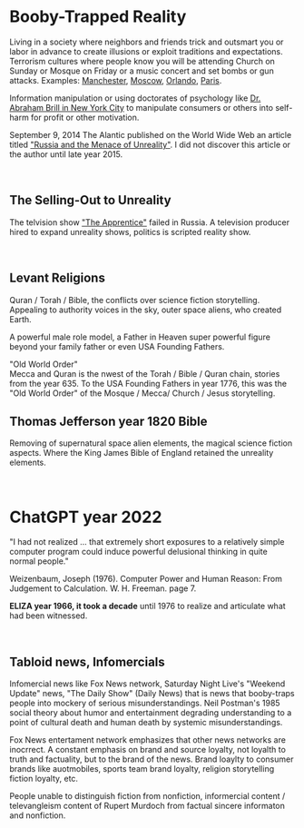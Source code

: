 # Booby-Trapped Reality

Living in a society where neighbors and friends trick and outsmart you or labor in advance to create illusions or exploit traditions and expectations. Terrorism cultures where people know you will be attending Church on Sunday or Mosque on Friday or a music concert and set bombs or gun attacks. Examples: [Manchester](https://en.wikipedia.org/wiki/Manchester_Arena_bombing), [Moscow](https://en.wikipedia.org/wiki/Crocus_City_Hall_attack), [Orlando](https://en.wikipedia.org/wiki/Pulse_nightclub_shooting), [Paris](https://en.wikipedia.org/wiki/November_2015_Paris_attacks).

Information manipulation or using doctorates of psychology like [Dr. Abraham Brill in New York City](https://en.wikipedia.org/wiki/Torches_of_Freedom) to manipulate consumers or others into self-harm for profit or other motivation.

September 9, 2014 The Alantic published on the World Wide Web an article titled ["Russia and the Menace of Unreality"](https://www.theatlantic.com/international/archive/2014/09/russia-putin-revolutionizing-information-warfare/379880/). I did not discover this article or the author until late year 2015.

&nbsp;

## The Selling-Out to Unreality

The telvision show ["The Apprentice"](https://www.youtube.com/watch?v=uShLa9e89vc) failed in Russia. A television producer hired to expand unreality shows, politics is scripted reality show.

&nbsp;

## Levant Religions

Quran / Torah / Bible, the conflicts over science fiction storytelling. Appealing to authority voices in the sky, outer space aliens, who created Earth.

A powerful male role model, a Father in Heaven super powerful figure beyond your family father or even USA Founding Fathers.

"Old World Order"    
Mecca and Quran is the nwest of the Torah / Bible / Quran chain, stories from the year 635. To the USA Founding Fathers in year 1776, this was the "Old World Order" of the Mosque / Mecca/ Church / Jesus storytelling.

## Thomas Jefferson year 1820 Bible 

Removing of supernatural space alien elements, the magical science fiction aspects. Where the King James Bible of England retained the unreality elements.

&nbsp;

# ChatGPT year 2022

"I had not realized ... that extremely short exposures to a relatively simple computer program could induce powerful delusional thinking in quite normal people."

Weizenbaum, Joseph (1976). Computer Power and Human Reason: From Judgement to Calculation. W. H. Freeman. page 7.

**ELIZA year 1966, it took a decade** until 1976 to realize and articulate what had been witnessed.

&nbsp;

## Tabloid news, Infomercials

Infomercial news like Fox News network, Saturday Night Live's "Weekend Update" news, "The  Daily Show" (Daily News) that is news that booby-traps people into mockery of serious misunderstandings. Neil Postman's 1985 social theory about humor and entertainment degrading understanding to a point of cultural death and human death by systemic misunderstandings.

Fox News entertament network emphasizes that other news networks are inocrrect. A constant emphasis on brand and source loyalty, not loyalth to truth and factuality, but to the brand of the news. Brand loaylty to consumer brands like auotmobiles, sports team brand loyalty, religion storytelling fiction loyalty, etc.

People unable to distinguish fiction from nonfiction, informercial content / televangleism content of Rupert Murdoch from factual sincere informaton and nonfiction.



